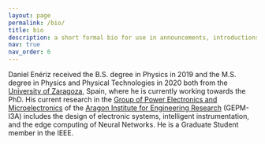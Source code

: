 ```yaml
---
layout: page
permalink: /bio/
title: bio
description: a short formal bio for use in announcements, introductions, and all that stuff
nav: true
nav_order: 6
---
```


Daniel Enériz received the B.S. degree in Physics in 2019 and the M.S. degree in Physics and Physical Technologies in 2020 both from the [University of Zaragoza](https://www.unizar.es), Spain, where he is currently working towards the PhD. His current research in the [Group of Power Electronics and Microelectronics](https://i3a.unizar.es/en/grupos-de-investigacion/gepm) of the [Aragon Institute for Engineering Research](https://i3a.unizar.es/en) (GEPM-I3A) includes the design of electronic systems, intelligent instrumentation, and the edge computing of Neural Networks. He is a Graduate Student member in the IEEE.